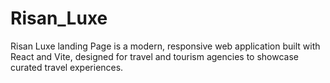 # Risan_Luxe
Risan Luxe landing Page is a modern, responsive web application built with React and Vite, designed for travel and tourism agencies to showcase curated travel experiences.
